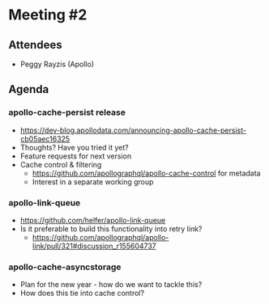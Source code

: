 # Meeting #2

## Attendees

* Peggy Rayzis (Apollo)

## Agenda

### apollo-cache-persist release

* https://dev-blog.apollodata.com/announcing-apollo-cache-persist-cb05aec16325
* Thoughts? Have you tried it yet?
* Feature requests for next version
* Cache control & filtering
  * https://github.com/apollographql/apollo-cache-control for metadata
  * Interest in a separate working group

### apollo-link-queue

* https://github.com/helfer/apollo-link-queue
* Is it preferable to build this functionality into retry link?
  * https://github.com/apollographql/apollo-link/pull/321#discussion_r155604737

### apollo-cache-asyncstorage

* Plan for the new year - how do we want to tackle this?
* How does this tie into cache control?
